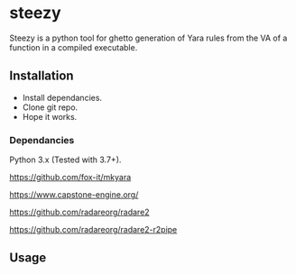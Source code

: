 # steezy
Steezy is a python tool for ghetto generation of Yara rules from the VA
of a function in a compiled executable.

## Installation
* Install dependancies.
* Clone git repo.
* Hope it works.

### Dependancies
Python 3.x (Tested with 3.7+).

https://github.com/fox-it/mkyara

https://www.capstone-engine.org/

https://github.com/radareorg/radare2

https://github.com/radareorg/radare2-r2pipe

## Usage

